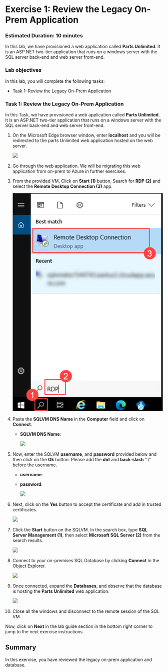 # Exercise 1: Review the Legacy On-Prem Application

### Estimated Duration: 10 minutes

In this lab, we have provisioned a web application called **Parts Unlimited**. It is an ASP.NET two-tier application that runs on a windows server with the SQL server back-end and web server front-end.

### Lab objectives
In this lab, you will complete the following tasks:
   - Task 1: Review the Legacy On-Prem Application

### Task 1: Review the Legacy On-Prem Application

In this Task, we have provisioned a web application called **Parts Unlimited**. It is an ASP.NET two-tier application that runs on a windows server with the SQL server back-end and web server front-end.

1. On the Microsoft Edge browser window, enter **localhost** and you will be redirected to the parts Unlimited web application hosted on the web server.

   ![](media/localhost_new.png)
   
2. Go through the web application. We will be migrating this web application from on-prem to Azure in further exercises.

3. From the provided VM, Click on **Start (1)** button, Search for **RDP (2)** and select the **Remote Desktop Connection (3)** app.
   
   ![](media/RDP-new.png)

4. Paste the **SQLVM DNS Name** in the **Computer** field and click on **Connect**.
   * **SQLVM DNS Name**: **<inject key="SQLVM DNS Name" style="color:blue" />**

     ![](media/rdp-vm2.png)  
 
5. Now, enter the SQLVM **username**, and **password** provided below and then click on the **Ok** button. Please add the **dot** and **back-slash** “.\” before the username.
   * **username**: **<inject key="SQLVM Username"/>** 
   * **password**: **<inject key="SQLVM Password"/>**
   
     ![](media/vm1-more-choices.png) 

6. Next, click on the **Yes** button to accept the certificate and add in trusted certificates.

   ![](media/logib-vm2-2.png)
   
7. Click the **Start** button on the SQLVM. In the search box, type **SQL Server Management (1)**, then select **Microsoft SQL Server (2)** from the search results.

    ![](media/01-04-2024(1).png)
   
8. Connect to your on-premises SQL Database by clicking **Connect** in the Object Explorer.
   
   ![](media/01-04-2024(12).png)
   
9. Once connected, expand the **Databases**, and observe that the database is hosting the **Parts Unlimited** web application.
   
   ![](media/SSMS2.png)
   
10. Close all the windows and disconnect to the remote session of the SQL VM.
   
 Now, click on **Next** in the lab guide section in the bottom right corner to jump to the next exercise instructions.
   
## Summary
 
In this exercise, you have reviewed the legacy on-prem application and database. 
